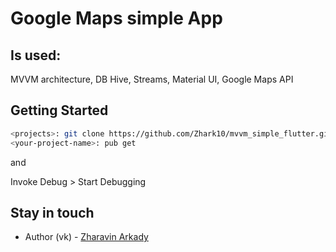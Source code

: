 # Google Maps simple App

## Is used:

MVVM architecture, 
DB Hive, 
Streams,
Material UI, 
Google Maps API

## Getting Started

```bash
<projects>: git clone https://github.com/Zhark10/mvvm_simple_flutter.git <your-project-name> && cd <your-project-name>
<your-project-name>: pub get
```

and

Invoke Debug > Start Debugging 

## Stay in touch

- Author (vk) - [Zharavin Arkady](https://vk.com/a.zharavin)


